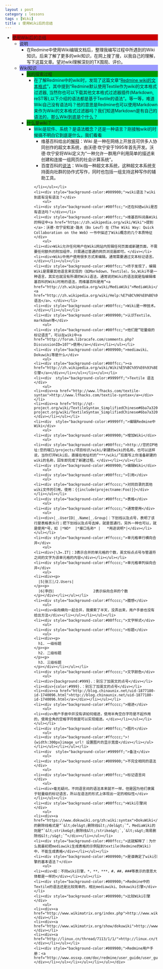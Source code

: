 ```yaml
---
layout : post
category : lessons
tags : [Wiki]
title : 使用Wiki后的总结
---
```



<div><ul>
	<li>
		<div style="background-color:#cc0000;">使用Wiki后的总结</div>
		<ul>
	<li><div  style="background-color:#9999ff;">说明</div>
		<ul>
	<li><div>在Redmine中使用Wiki编辑文档后，整理我编写过程中所遇到的Wiki知识。后来了解了更多的wiki知识，在网上搜了搜，以我自己的理解，写下这篇文章。望对wiki理解深刻的TX围观、评价。</div></li></ul></li>
	<li><div  style="background-color:#9999ff;">Wiki知识</div>
		<ul>
	<li><div  style="background-color:#009900;">我的探索过程</div>
		<ul>
	<li><div style="background-color:#00ffcc;">在了解Redmine中的wiki时，发现了这篇文章“<a href="http://redmine.ossxp.com/redmine/documents/8">Redmine wiki的文本格式</a>”，其中提到“Redmine默认使用Textile作为wiki的文本格式过滤器, 当然你也可以下载其他文本格式过滤器插件(Markdown, reST等),以下介绍的语法都是基于Textile的语法”。等一等，难道Wiki自己没有语法吗？他的意思是Redmine也可以使用Markdown来作为Wiki的文本格式过滤器吗？我们知道Markdown是有自己的语法的，那么Wiki到底是个什么？</div></li></ul></li>
	<li><div style="background-color:#009900;">什么是wiki？</div>
		<ul>
	<li><div style="background-color:#00ffcc;">Wiki是软件、系统？是语法概念？还是一种语言？刚接触wiki的时候搞不明白它到底是什么，我们看看</div>
<ul>
	<li><div>维基百科给出的<a href="https://zh.wikipedia.org/wiki/Wiki">解释</a>：Wiki 是一种在网络上开放且可供多人协同创作的超文本系统，由沃德·坎宁安于1995年首先开发。沃德·坎宁安将Wiki定义为“一种允许一群用户利用简单的描述来创建和连接一组网页的社会计算系统”。</div></li>
	<li><div>百度百科的<a href="http://baike.baidu.com/view/737.htm">说法</a>：Wiki指一种超文本系统，这种超文本系统支持面向社群的协作式写作，同时也包括一组支持这种写作的辅助工具。</div></li>
</ul>

	</li></ul></li>
	<li><div style="background-color:#009900;">wiki语法？wiki到底有没有语法？</div>
		<ul>
	<li><div style="background-color:#00ffcc;">还在纠结wiki是否有语法吗？</div></li>
	<li><div style="background-color:#00ffcc;">维基百科词条Wiki的特征中<a href="https://zh.wikipedia.org/wiki/Wiki">提到</a>：沃德·坎宁安和波·路夫（Bo Leuf）在《The Wiki Way: Quick Collaboration on the Web》一书中描述了Wiki概念的几个本质特征</div>
		<ul>
	<li><div>Wiki允许任何用户在Wiki网站内剪辑任何页面或新建页面，不需要任何额外的附加组件，只需通过普通的网页浏览器即可。</div></li>
	<li><div>Wiki中用户使用很多方式来编辑。通常需要通过文本标记语言。</div></li></ul></li>
	<li><div style="background-color:#00ffcc;">终于发现了，编辑Wiki是需要其他语言来实现的（如Markdown、Textile）。So,Wiki不是一种语言，其实也就没有所谓的Wiki语法，通常说的Wiki的语法就是指编辑维基百科的Wiki时用的语法，而维基百科是用“<a href="http://zh.wikipedia.org/wiki/MediaWiki">MediaWiki</a>”的<a href="http://zh.wikipedia.org/wiki/Help:%E7%BC%96%E8%BE%91%E9%A1%B5%E9%9D%A2">语法</a>。</div></li>
	<li><div style="background-color:#00ffcc;">Wiki是一种技术。</div></li></ul></li>
	<li><div style="background-color:#009900;">认识Textile、markdown等</div>
		<ul>
	<li><div style="background-color:#00ffcc;">他们是“轻量级的标记语言”，可以在wiki中<a href="http://forum.libracafe.com/comments.php?DiscussionID=107">使用</a></div></li></ul></li>
	<li><div style="background-color:#009900;">mediawiki、Dokuwiki等是什么</div>
		<ul>
	<li><div style="background-color:#00ffcc;"><a href="http://zh.wikipedia.org/wiki/Wiki%E5%BC%95%E6%93%8E">Wiki引擎</a></div></li></ul></li></ul></li>
	<li><div  style="background-color:#9999ff;">Textile 语法</div>
		<ul>
	<li><div><a href="http://www.lfhacks.com/textile-syntax">http://www.lfhacks.com/textile-syntax</a></div></li>
	<li><div><a href="http://qt-project.org/wiki/TextileSyntax_SimplifiedChinese#6ba7a320100686b22f39ce180e0df716">http://qt-project.org/wiki/TextileSyntax_SimplifiedChinese#6ba7a320100686b22f39ce180e0df716</a></div></li></ul></li>
	<li><div  style="background-color:#9999ff;">编辑Redmine中Wiki</div>
		<ul>
	<li><div style="background-color:#009900;">增加Wiki</div>
		<ul>
	<li><div style="background-color:#00ffcc;">http://您的IP地址:您的端口/projects/项目标识/wiki/新建的wiki的名称。也可以这样说，当你打开Wiki后，直接在地址栏的“***/wiki/”后面写上你准备新建的wiki的名称，回车即完成了新建过程。</div></li></ul></li>
	<li><div style="background-color:#009900;">编辑Wiki</div>
		<ul>
	<li><div style="background-color:#00ffcc;">引用</div>
		<ul>
	<li><div style="background-color:#ffcccc;">对同目录的其他wiki文件的引用，使用：{{include(projectname:Foo)}}</div></li></ul></li>
	<li><div style="background-color:#00ffcc;">表格</div>
		<ul>
	<li><div style="background-color:#ffcccc;">通常使用</div>
		<ul>
	<li><div>|_.UserID|_.Name|_.Group|：下划线以及点号，表明了该行是表格表头行；把下划线以及点号去掉，就是普通行。另外一种也可以，就是使用*号，如 |*NO*  |*接口名称* |	*用途说明*|</div></li></ul></li>
	<li><div style="background-color:#ffcccc;">单元格单行横向合并</div>
		<ul>
	<li><div>|\3=.IT|：3表示合并的单元格的个数，英文标点点号与管道符之间的文字为该单元格的内容</div></li></ul></li>
	<li><div style="background-color:#ffcccc;">单元格单列纵向合并</div>
		<ul>
	<li><div><p>
      |5|张三|/2.Users|
    </p><p>
      |6|李四|                  2表示纵向合并的个数
    </p></div></li></ul></li>
	<li><div style="background-color:#ffcccc;">臆想</div>
		<ul>
	<li><div>纵向横向一起合并，我摸索了半天，没弄出来，用户手册也没有给出方法</div></li></ul></li></ul></li>
	<li><div style="background-color:#00ffcc;">文字样式</div>
		<ul>
	<li><div style="background-color:#ffcccc;">标题</div>
		<ul>
	<li><div><p>
      h1. 一级标题
    </p><p>
      h2. 二级标题
    </p><p>
      h3. 三级标题
    </p></div></li></ul></li>
	<li><div style="background-color:#ffcccc;">文字颜色</div>
		<ul>
	<li><div>{background:#999}.：别忘了加英文的点号</div></li>
	<li><div>{color:#999}.：别忘了加英文的点号</div></li>
	<li><div><a href="http://blog.chinaunix.net/uid-1877180-id-1740096.html">http://blog.chinaunix.net/uid-1877180-id-1740096.html</a></div></li></ul></li>
	<li><div style="background-color:#ffcccc;">缩进</div>
		<ul>
	<li><div>用户手册中并没有讲如何缩进，使用半角空白字符是不起作用的，使用全角的空格字符倒是可以实现缩进。</div></li></ul></li></ul></li>
	<li><div style="background-color:#00ffcc;">图片</div>
		<ul>
	<li><div style="background-color:#ffcccc;">!{width:300px}image_url! 设置图片的显示宽度</div></li></ul></li></ul></li></ul></li>
	<li><div  style="background-color:#9999ff;">备注</div>
		<ul>
	<li><div style="background-color:#009900;">不完全相同的语法</div>
		<ul>
	<li><div style="background-color:#00ffcc;">标记语言间</div>
		<ul>
	<li><div>毫无疑问，不同语言间的语法本来就不一样，但是因为他们隶属于轻量级的标记语言，所以在语法的形式上体现出一定的相似性</div></li></ul></li>
	<li><div style="background-color:#00ffcc;">Wiki引擎间</div>
		<ul>
	<li><div><a href="https://www.dokuwiki.org/zh:wiki:syntax">DokuWiki</a>的删除线格式是“`&lt;del&gt;删除线&lt;/del&gt;`”，MediaWiki的则是“`&lt;strike&gt;删除线&lt;/strike&gt;`,`&lt;s&gt;简易删除线&lt;/s&gt;`”</div></li></ul></li>
	<li><div style="background-color:#00ffcc;">这就解释了：为什么我最初把mediawiki生成表格的示例贴到textile(Redmine的Wiki)中，不能生成表格</div></li></ul></li>
	<li><div style="background-color:#009900;">是谁确定了wiki引擎的基本语法？</div>
		<ul>
	<li><div>如：不同wiki引擎，*，**，***，#，##，###等表示的意思大体都是一样的</div></li></ul></li>
	<li><div style="background-color:#009900;">Redmine中的Textile的语法还是比较简单的，相比mediawiki、Dokuwiki引擎</div></li>
	<li><div style="background-color:#009900;">比较Wiki引擎</div>
		<ul>
	<li><div><a href="http://www.wikimatrix.org/index.php">http://www.wikimatrix.org/index.php</a></div></li>
	<li><div><a href="http://www.wikimatrix.org/show/dokuwiki">http://www.wikimatrix.org/show/dokuwiki</a></div></li>
	<li><div><a href="http://linux.cn/thread/7113/1/1/">http://linux.cn/thread/7113/1/1/</a></div></li></ul></li>
	<li><div style="background-color:#009900;">Redmine用户手册：<a href="http://www.ossxp.com/doc/redmine/user_guide/user_guide.html#id32">http://www.ossxp.com/doc/redmine/user_guide/user_guide.html#id32</a></div></li></ul></li></ul></li></ul></div>